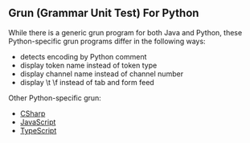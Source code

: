 ## Grun (Grammar Unit Test) For Python

While there is a generic grun program for both Java and Python, these Python-specific grun programs differ in the following ways:
- detects encoding by Python comment
- display token name instead of token type
- display channel name instead of channel number
- display \t \f instead of tab and form feed

Other Python-specific grun:
- [CSharp](https://github.com/RobEin/ANTLR4-parser-for-Python-3.13/blob/main/port_CSharp/grun4py.cs)
- [JavaScript](https://github.com/RobEin/ANTLR4-parser-for-Python-3.13/blob/main/port_JavaScript/grun4py.js)
- [TypeScript](https://github.com/RobEin/ANTLR4-parser-for-Python-3.13/blob/main/port_TypeScript/grun4py.ts)

